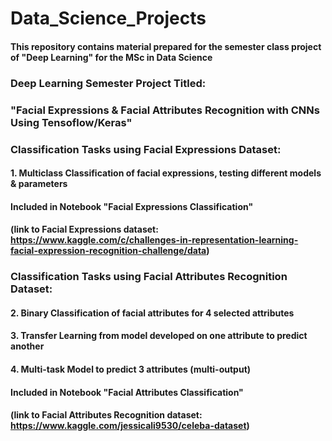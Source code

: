 # Data_Science_Projects
#### This repository contains material prepared for the semester class project of "Deep Learning" for the MSc in Data Science

### Deep Learning Semester Project Titled: 
### "Facial Expressions & Facial Attributes Recognition with CNNs Using Tensoflow/Keras"

### Classification Tasks using Facial Expressions Dataset:
#### 1. Multiclass Classification of facial expressions, testing different models & parameters
#### Included in Notebook "Facial Expressions Classification" 
#### (link to Facial Expressions dataset: https://www.kaggle.com/c/challenges-in-representation-learning-facial-expression-recognition-challenge/data)

### Classification Tasks using Facial Attributes Recognition Dataset:
#### 2. Binary Classification of facial attributes for 4 selected attributes 
#### 3. Transfer Learning from model developed on one attribute to predict another
#### 4. Multi-task Model to predict 3 attributes (multi-output)
#### Included in Notebook "Facial Attributes Classification"
#### (link to Facial Attributes Recognition dataset: https://www.kaggle.com/jessicali9530/celeba-dataset)




